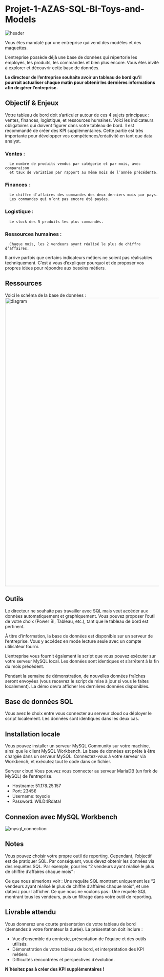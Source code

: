 # Projet-1-AZAS-SQL-BI-Toys-and-Models
![header](https://github.com/user-attachments/assets/0ef81886-c07d-49ec-8265-b9894c533b01)

Vous êtes mandaté par une entreprise qui vend des modèles et des maquettes.

L’entreprise possède déjà une base de données qui répertorie les employés, les produits, les commandes et bien plus encore. Vous êtes invité à explorer et découvrir cette base de données.

**Le directeur de l’entreprise souhaite avoir un tableau de bord qu’il pourrait actualiser chaque matin pour obtenir les dernières informations afin de gérer l’entreprise.**

## Objectif & Enjeux
Votre tableau de bord doit s’articuler autour de ces 4 sujets principaux : ventes, finances, logistique, et ressources humaines. Voici les indicateurs obligatoires qui doivent figurer dans votre tableau de bord. Il est recommandé de créer des KPI supplémentaires. Cette partie est très importante pour développer vos compétences/créativité en tant que data analyst.

### Ventes : 
      Le nombre de produits vendus par catégorie et par mois, avec comparaison 
      et taux de variation par rapport au même mois de l’année précédente.

### Finances :
      Le chiffre d’affaires des commandes des deux derniers mois par pays.
      Les commandes qui n’ont pas encore été payées.

### Logistique : 
      Le stock des 5 produits les plus commandés.

### Ressources humaines : 
      Chaque mois, les 2 vendeurs ayant réalisé le plus de chiffre d’affaires.
      
Il arrive parfois que certains indicateurs métiers ne soient pas réalisables techniquement. C’est à vous d’expliquer pourquoi et de proposer vos propres idées pour répondre aux besoins métiers.

## Ressources
Voici le schéma de la base de données :
<img width="940" alt="diagram" src="https://github.com/user-attachments/assets/952d4fd5-7f3a-4487-9ae9-966747051b3e" />

## Outils
Le directeur ne souhaite pas travailler avec SQL mais veut accéder aux données automatiquement et graphiquement. Vous pouvez proposer l’outil de votre choix (Power BI, Tableau, etc.), tant que le tableau de bord est pertinent.

À titre d’information, la base de données est disponible sur un serveur de l’entreprise. Vous y accédez en mode lecture seule avec un compte utilisateur fourni.

L’entreprise vous fournit également le script que vous pouvez exécuter sur votre serveur MySQL local. Les données sont identiques et s’arrêtent à la fin du mois précédent.

Pendant la semaine de démonstration, de nouvelles données fraîches seront envoyées (vous recevrez le script de mise à jour si vous le faites localement). La démo devra afficher les dernières données disponibles.

## Base de données SQL
Vous avez le choix entre vous connecter au serveur cloud ou déployer le script localement. Les données sont identiques dans les deux cas.

## Installation locale
Vous pouvez installer un serveur MySQL Community sur votre machine, ainsi que le client MySQL Workbench. La base de données est prête à être chargée dans un serveur MySQL. Connectez-vous à votre serveur via Workbench, et exécutez tout le code dans ce fichier.

Serveur cloud
Vous pouvez vous connecter au serveur MariaDB (un fork de MySQL) de l’entreprise.
* Hostname: 51.178.25.157
* Port: 23456
* Username: toyscie
* Password: WILD4Rdata!

## Connexion avec MySQL Workbench
![mysql_connection](https://github.com/user-attachments/assets/28ccc87f-f82d-4647-8ac5-7d20bc06ba56)

## Notes
Vous pouvez choisir votre propre outil de reporting. Cependant, l’objectif est de pratiquer SQL. Par conséquent, vous devez obtenir les données via des requêtes SQL. Par exemple, pour les “2 vendeurs ayant réalisé le plus de chiffre d’affaires chaque mois” :

Ce que nous aimerions voir :
Une requête SQL montrant uniquement les “2 vendeurs ayant réalisé le plus de chiffre d’affaires chaque mois”, et une dataviz pour l’afficher.
Ce que nous ne voulons pas :
Une requête SQL montrant tous les vendeurs, puis un filtrage dans votre outil de reporting.

## Livrable attendu
Vous donnerez une courte présentation de votre tableau de bord (demandez à votre formateur la durée). La présentation doit inclure :

* Vue d’ensemble du contexte, présentation de l’équipe et des outils utilisés.
* Démonstration de votre tableau de bord, et interprétation des KPI métiers.
* Difficultés rencontrées et perspectives d’évolution.
  
**N’hésitez pas à créer des KPI supplémentaires !**
